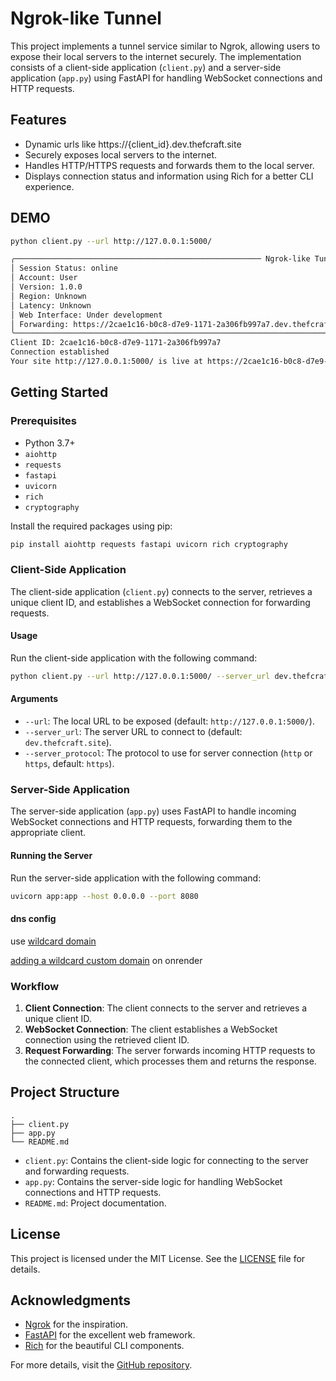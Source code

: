 # Ngrok-like Tunnel

This project implements a tunnel service similar to Ngrok, allowing users to expose their local servers to the internet securely. The implementation consists of a client-side application (`client.py`) and a server-side application (`app.py`) using FastAPI for handling WebSocket connections and HTTP requests.

## Features

- Dynamic urls like https://{client_id}.dev.thefcraft.site
- Securely exposes local servers to the internet.
- Handles HTTP/HTTPS requests and forwards them to the local server.
- Displays connection status and information using Rich for a better CLI experience.

## DEMO
```bash
python client.py --url http://127.0.0.1:5000/
```
```bash
╭─────────────────────────────────────────────────────── Ngrok-like Tunnel ────────────────────────────────────────────────────────╮
│ Session Status: online                                                                                                           │
│ Account: User                                                                                                                    │
│ Version: 1.0.0                                                                                                                   │
│ Region: Unknown                                                                                                                  │
│ Latency: Unknown                                                                                                                 │
│ Web Interface: Under development                                                                                                 │
│ Forwarding: https://2cae1c16-b0c8-d7e9-1171-2a306fb997a7.dev.thefcraft.site -> http://127.0.0.1:5000/                            │
╰──────────────────────────────────────────────────────────────────────────────────────────────────────────────────────────────────╯
Client ID: 2cae1c16-b0c8-d7e9-1171-2a306fb997a7
Connection established
Your site http://127.0.0.1:5000/ is live at https://2cae1c16-b0c8-d7e9-1171-2a306fb997a7.dev.thefcraft.site
```

## Getting Started

### Prerequisites

- Python 3.7+
- `aiohttp`
- `requests`
- `fastapi`
- `uvicorn`
- `rich`
- `cryptography`

Install the required packages using pip:

```bash
pip install aiohttp requests fastapi uvicorn rich cryptography
```

### Client-Side Application

The client-side application (`client.py`) connects to the server, retrieves a unique client ID, and establishes a WebSocket connection for forwarding requests.

#### Usage

Run the client-side application with the following command:

```bash
python client.py --url http://127.0.0.1:5000/ --server_url dev.thefcraft.site --server_protocol https
```

#### Arguments

- `--url`: The local URL to be exposed (default: `http://127.0.0.1:5000/`).
- `--server_url`: The server URL to connect to (default: `dev.thefcraft.site`).
- `--server_protocol`: The protocol to use for server connection (`http` or `https`, default: `https`).

### Server-Side Application

The server-side application (`app.py`) uses FastAPI to handle incoming WebSocket connections and HTTP requests, forwarding them to the appropriate client.

#### Running the Server

Run the server-side application with the following command:

```bash
uvicorn app:app --host 0.0.0.0 --port 8080
```

#### dns config

use [wildcard domain](https://developers.cloudflare.com/dns/manage-dns-records/reference/wildcard-dns-records/)

[adding a wildcard custom domain](https://docs.render.com/custom-domains#adding-a-wildcard-custom-domain) on onrender

### Workflow

1. **Client Connection**: The client connects to the server and retrieves a unique client ID.
2. **WebSocket Connection**: The client establishes a WebSocket connection using the retrieved client ID.
3. **Request Forwarding**: The server forwards incoming HTTP requests to the connected client, which processes them and returns the response.

## Project Structure

```
.
├── client.py
├── app.py
└── README.md
```

- `client.py`: Contains the client-side logic for connecting to the server and forwarding requests.
- `app.py`: Contains the server-side logic for handling WebSocket connections and HTTP requests.
- `README.md`: Project documentation.

## License

This project is licensed under the MIT License. See the [LICENSE](LICENSE) file for details.

## Acknowledgments

- [Ngrok](https://ngrok.com/) for the inspiration.
- [FastAPI](https://fastapi.tiangolo.com/) for the excellent web framework.
- [Rich](https://github.com/Textualize/rich) for the beautiful CLI components.

For more details, visit the [GitHub repository](https://github.com/thefcraft/PortForwardPy).
